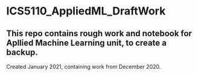 # ICS5110_AppliedML_DraftWork
## This repo contains rough work and notebook for Apllied Machine Learning unit, to create a backup.


Created January 2021, containing work from December 2020.
